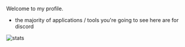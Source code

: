 Welcome to my profile.

* the majority of applications / tools you're going to see here are for discord

![stats](https://github-readme-stats.vercel.app/api/top-langs/?username=zbzyy&theme=dark&card_width=495)
